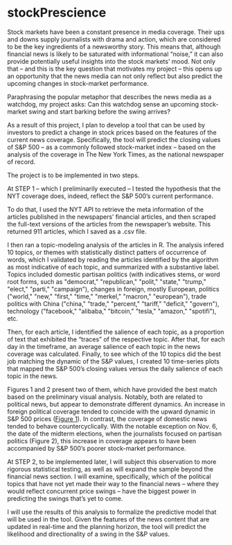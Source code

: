 # stockPrescience

Stock markets have been a constant presence in media coverage. Their ups and downs supply journalists with drama and action, which are considered to be the key ingredients of a newsworthy story. This means that, although financial news is likely to be saturated with informational “noise,” it can also provide potentially useful insights into the stock markets’ mood. Not only that – and this is the key question that motivates my project – this opens up an opportunity that the news media can not only reflect but also predict the upcoming changes in stock-market performance.

Paraphrasing the popular metaphor that describes the news media as a watchdog, my project asks: Can this watchdog sense an upcoming stock-market swing and start barking before the swing arrives?

As a result of this project, I plan to develop a tool that can be used by investors to predict a change in stock prices based on the features of the current news coverage. Specifically, the tool will predict the closing values of S&P 500 – as a commonly followed stock-market index – based on the analysis of the coverage in The New York Times, as the national newspaper of record.

The project is to be implemented in two steps.

At STEP 1 – which I preliminarily executed – I tested the hypothesis that the NYT coverage does, indeed, reflect the S&P 500’s current performance.

To do that, I used the NYT API to retrieve the meta information of the articles published in the newspapers’ financial articles, and then scraped the full-text versions of the articles from the newspaper’s website. This returned 911 articles, which I saved as a .csv file.

I then ran a topic-modeling analysis of the articles in R. The analysis infered 10 topics, or themes with statistically distinct patters of occurrence of words, which I validated by reading the articles identified by the algorithm as most indicative of each topic, and summarized with a substantive label. Topics included domestic partisan politics (with indicatives stems, or word root forms, such as "democrat," "republican," "polit," "state," "trump," "elect," "parti," "campaign"), changes in foreign, mostly European, politics ("world," "new," "first," "time," "merkel," "macron," "european"), trade politics with China ("china," "trade," "percent," "tariff," "deficit," "govern"), technology ("facebook," "alibaba," "bitcoin," "tesla," "amazon," "spotifi"), etc.

Then, for each article, I identified the salience of each topic, as a proportion of text that exhibited the “traces” of the respective topic. After that, for each day in the timeframe, an average salience of each topic in the news coverage was calculated. Finally, to see which of the 10 topics did the best job matching the dynamic of the S&P values, I created 10 time-series plots that mapped the S&P 500’s closing values versus the daily salience of each topic in the news. 

Figures 1 and 2 present two of them, which have provided the best match based on the preliminary visual analysis. Notably, both are related to political news, but appear to demonstrate different dynamics. An increase in foreign political coverage tended to coincide with the upward dynamic in S&P 500 prices ([Figure 1](https://github.com/kanangit/stockPrescience/blob/master/Figure1_foreign.png)). In contrast, the coverage of domestic news tended to behave countercyclically. With the notable exception on Nov. 6, the date of the midterm elections, when the journalists focused on partisan politics (Figure 2), this increase in coverage appears to have been accompanied by S&P 500’s poorer stock-market performance. 

At STEP 2, to be implemented later, I will subject this observation to more rigorous statistical testing, as well as will expand the sample beyond the financial news section. I will examine, specifically, which of the political topics that have not yet made their way to the financial news – where they would reflect concurrent price swings – have the biggest power in predicting the swings that’s yet to come. 

I will use the results of this analysis to formalize the predictive model that will be used in the tool. Given the features of the news content that are updated in real-time and the planning horizon, the tool will predict the likelihood and directionality of a swing in the S&P values.

